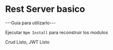 # Rest Server basico

---Guia para utilizarlo---

Ejecutar ```Npm Install``` para reconstruir los modulos

Crud  Listo, 
JWT Listo

